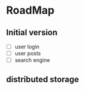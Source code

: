 # RoadMap

## Initial version
- [ ] user login
- [ ] user posts
- [ ] search engine

## distributed storage